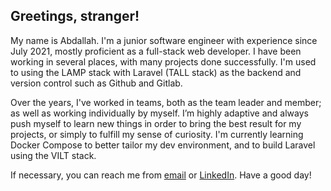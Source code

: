 ## Greetings, stranger!

My name is Abdallah. I'm a junior software engineer with experience since July 2021, mostly proficient as a full-stack web developer. I have been working in several places, with many projects done successfully. I'm used to using the LAMP stack with Laravel (TALL stack) as the backend and version control such as Github and Gitlab.

Over the years, I've worked in teams, both as the team leader and member; as well as working individually by myself. I’m highly adaptive and always push myself to learn new things in order to bring the best result for my projects, or simply to fulfill my sense of curiosity. I'm currently learning Docker Compose to better tailor my dev environment, and to build Laravel using the VILT stack.

If necessary, you can reach me from [email](mailto:mrifqyabdallah@gmail.com) or [LinkedIn](https://www.linkedin.com/in/mrifqyabdallah). Have a good day!
